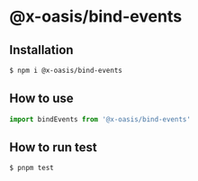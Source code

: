 # @x-oasis/bind-events

## Installation

```bash
$ npm i @x-oasis/bind-events
```

## How to use

```typescript
import bindEvents from '@x-oasis/bind-events'
```

## How to run test

```bash
$ pnpm test
```